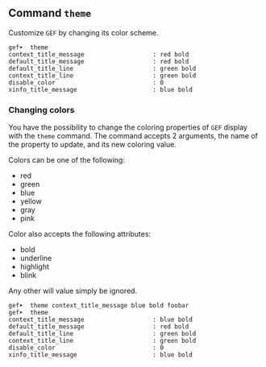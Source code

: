 ## Command `theme`

Customize `GEF` by changing its color scheme.

```text
gef➤  theme
context_title_message                   : red bold
default_title_message                   : red bold
default_title_line                      : green bold
context_title_line                      : green bold
disable_color                           : 0
xinfo_title_message                     : blue bold
```

### Changing colors

You have the possibility to change the coloring properties of `GEF` display with the `theme`
command. The command accepts 2 arguments, the name of the property to update, and its new coloring
value.

Colors can be one of the following:

-  red
-  green
-  blue
-  yellow
-  gray
-  pink

Color also accepts the following attributes:

-  bold
-  underline
-  highlight
-  blink

Any other will value simply be ignored.

```text
gef➤  theme context_title_message blue bold foobar
gef➤  theme
context_title_message                   : blue bold
default_title_message                   : red bold
default_title_line                      : green bold
context_title_line                      : green bold
disable_color                           : 0
xinfo_title_message                     : blue bold
```
